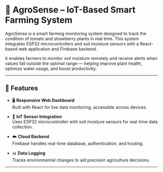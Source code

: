 # 🌱 AgroSense – IoT-Based Smart Farming System

AgroSense is a smart farming monitoring system designed to track the condition of tomato and strawberry plants in real time. This system integrates ESP32 microcontrollers and soil moisture sensors with a React-based web application and Firebase backend.

It enables farmers to monitor soil moisture remotely and receive alerts when values fall outside the optimal range — helping improve plant health, optimize water usage, and boost productivity.

---

## 🔧 Features

- 🖥️ **Responsive Web Dashboard**  
  Built with React for live data monitoring, accessible across devices.

- 📡 **IoT Sensor Integration**  
  Uses ESP32 microcontroller with soil moisture sensors for real-time data collection.

- ☁️ **Cloud Backend**  
  Firebase handles real-time database, authentication, and hosting.

- 📊 **Data Logging**  
  Tracks environmental changes to aid precision agriculture decisions.

---
